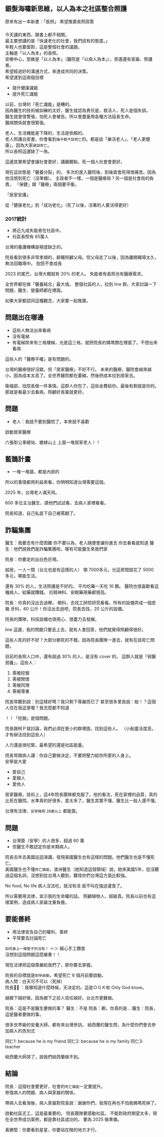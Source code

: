 ## 銀髮海嘯新思維，以人為本之社區整合照護
原來有出一本新書：「長照」
希望推廣長照政策

### 
今天講的東西，跟書上都不相關。  
最主要想講的是「快速老化的社會，我們該有的態度。」  
年輕人也要面對，這是整個社會的議題。  
主軸是「以人為本」的長照。  
安療中心，思維是「以人為本」（醫院是「以病人為本」），旁邊還有家屬、照護者。  
希望經過好的溝通方式，來達成共同的決策。  
希望達到這兩個目標  
 - 提升健康識能
 - 提升死亡識能

以前，台灣的「死亡識能」是糟的。  
因為醫生的技術被訓練的太好，醫生就認為責任是，救活人，死人是個失誤。  
醫生就會很警張，怕死人會被告。所以會盡量用各種方法延長生命。  
醫病關係就會很緊張。  

老人，生活機能是下降的，生活是依賴的。  
老人照護白皮書，你會看到`幾乎都不談死亡`的。都是談「樂活老人」、「老人更健康」，因為大家`避談死亡`。  
所以長照這邊缺了一角。  

這邊其實希望會讓社會更好，講難聽點，死一個人社會會更好。

現在這狀態是「醫養分裂」的，
多次的進入醫院後，到後面會死得很痛苦。因為他沒想到死亡（沒準備）。
主政者不一樣，一個是醫療局？另一個是社會局的負責。
「保健」跟「醫療」兩個要平衡。

「居家安護」

從「健康老化」到「成功老化」（死了以後，活著的人要活得更好）

### 2017統計
 - 將近九成失能者在社區中。
 - 社區長照有 65萬人

台灣的養護機構是極度缺乏的。

院長看到很多非常孝順的，辭職照顧父母。但父母走了以後，因為離開職場太久，無法回職場中。
抱怨不會成長

2023 的尾巴，台灣大概就有 20% 的老人。
失能者有長照也有醫療需求。

全世界都在做「醫養結合」最大值。
整個社區的人，拉到 line 群。大家討論一下問題，醫生、營養師都在裡面。

如果大家都認同這種觀念，大家要一起推廣。

## 問題出在哪邊
 - 這些人無法出來看病
 - 沒有電梯
 - 有電梯除來有三格樓梯，光是這三格，就把院長的媽嗎關在裡面了。不想出來看病

這些人的「醫療平權」是有問題的。

台灣的醫療很好沒錯，但「居家醫療」不好不行。
未來的醫療，醫院會越來越小。因為成本太高了。全世界醫院都在萎縮，然後把成本拉到居家去。

衛福部，找院長做一件事情。這群人你包了，這些金費給你。最後有剩就是你的。
那就是看最少去看病，照顧好長輩就更好。

## 問題
 - 老人：我就不要到醫院了，本來就不喜歡

啟動居家醫療

六張犁公車總站、蟾蜍山上 上面一堆居家老人！！

## 藍鵲計畫
 - 一堆一堆牆，都是內部的

所以的事情都用利益來看，你明明知道台灣需要這個。

2025 年，台灣老人滿天飛。

600 多位主治醫生，請他們試試看，去病人家裡看看。

院長知道，自己私底下自己被罵翻了。

## 詐騙集團
醫生：我要去有什麼困難
你不要以為，老人隨便會讓你進去
你去看看就知道
醫生：他們說我們是詐騙集團啦，哪有可能醫生來我們家

院長：你要走的出白色巨塔。

蛙居，一人一間（台北也是有這樣的人）
領 7000多元，光這房間就花了 5000 多元，哪能生活。

還有 30% 的人，生活照護是不好的。
平均吃藥一天吃 16 顆。
醫院也很喜歡看這種病人，給藥就賺錢。
抗精神科、安眠藥用藥都很高。

院長：你真的沒出去過椰。
眼科，去找工研院研究看看。所有的設備弄成一個皮箱
牙科，60 公斤！你沒出去過吧，院長去找，20 公斤的設備。

院長的團隊，科技設備也很用心、很盡力去發展。

line 這邊，我的問題只要丟上去，就有人會回答，他們就覺得照顧得很好。


這些人死的好不好？大部分都死的不錯，因為院長團隊一進去，就有在談死亡問題。

目前的長照人口中，還有超過 30% 的人，是沒有 cover 的。
這群人就是「弱醫弱養」，這些人：
 1. 需被挖掘
 2. 需被關懷
 3. 需被同理
 4. 需被尊重

 院長常聽到說：別這樣好嗎？我只剩下尊嚴而已了
 甚至很多里長說：蛤！？這個人住在我這里喔？我怎麼都不知道

！！「挖掘」是個問題。

院長跟柯Ｐ就討論，我們必須在更小的群裡面，找到這些人。
（小船靈活度高，才有辦法找到這些人）

人力還是很吃緊，最希望的還是社區能量。  

院長常跟病人講：你自己要做決定，不要把壓力給你所愛的人身上。  
安寧是大愛
 - 愛自己
 - 愛親人
 - 愛他人

居家醫療，技術上，這4年院長團隊都克服了。他的看法，死在家裡的品質，真的比死在醫院。水準真的好很多，差太多了。醫生其實不懂，醫生比一般人還不懂。  

台灣有法律，`安寧條例` `20歲以上` 都能簽。  

## 問題
 - 台灣簽（安寧）的人很多，超過 60 萬
 - 但醫生不敢認定你是末期病人。
 
院長去年去美國巡迴演講，發現美國醫生也有這樣的問題。他們醫生也是不懂死亡。  
美國醫生也不懂`死亡識能`，澳洲醫生（她知道這個領域）說，她來美國5年，從沒聽過這個名詞，沒想到從台灣人聽到，難怪你們台灣這方面比較強。

No food, No life 病人沒法吃，就沒有活 就不叫在強迫灌食了。

所以需要用法律，宣示我的生命權的話。
照顧植物人，超級貴。院長以前也有這樣案例，造成病人家屬沈重負擔。

## 要能善終
 - 用法律宣告自己的權利、善終
 - 平常要去討論死亡

`如何身上一條管子的沒有！` ＝＞ 細心手工餵食  
沒想到這個問題這麼嚴重！！

現在法律把這個尊嚴給我們了，那你要去掌握。

院長的目標就是`即早啟動`，希望死亡 6 個月前要啟動。  
病人問：白天可不可以（死掉）  
院長 ：我哪知道什麼時候，天決定的。這是ＯＧＫ啦 Only God know。

越鄉下越好做，因為鄉下之前人信任越好。台北市更難做。

院長：這是不是醫生要做的事？
醫生：不是
院長：齁，你真的是...
醫生：院長，這是醫者要做的事。

很多世界級的安養大師，都有來台灣參訪。
紐西蘭的醫生問，為什麼你們會去參加病人的告別式

同仁1: because he is my friend
同仁2: because he is my family
同仁3: teacher

紐西蘭大師哭了，說我們紐西蘭做不到。

## 結論
院長：這個社會要更好，社會的`死亡識能`一定要提升。  
修復病人的問題、病人與家屬的關係。  

帶病人去看海後，病人家屬對院長說：謝謝你們，我現在再也不怕我媽嗎死掉了。  

啟動社區志工，這是最重要的。
院長團隊要感動社區。
不能對政府期望太多，現在全世界成功案例，都是靠社區成功的。
要為 2025 做準備。

黃勝堅：你要看到星星，你要站在暗的地方才行。

